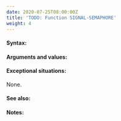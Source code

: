 ```yaml
---
date: 2020-07-25T08:00:00Z
title: 'TODO: Function SIGNAL-SEMAPHORE'
weight: 4
---
```


#### Syntax:

#### Arguments and values:

#### Exceptional situations:

None.

#### See also:

#### Notes:
